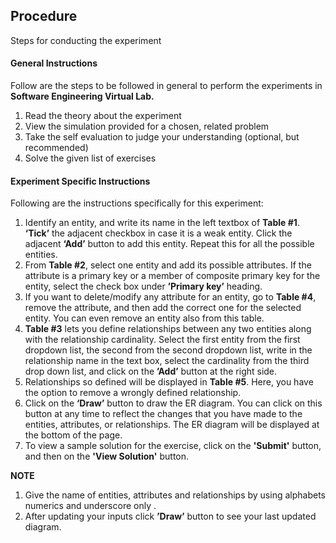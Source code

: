 ## Procedure

Steps for conducting the experiment

#### **General Instructions**

Follow are the steps to be followed in general to perform the experiments in **Software Engineering Virtual Lab.**

1. Read the theory about the experiment
2. View the simulation provided for a chosen, related problem
3. Take the self evaluation to judge your understanding (optional, but recommended)
4. Solve the given list of exercises


#### **Experiment Specific Instructions**
Following are the instructions specifically for this experiment:

1. Identify an entity, and write its name in the left textbox of **Table #1**. **‘Tick’** the adjacent checkbox in case it is a weak entity. Click the adjacent **‘Add’** button to add this entity. Repeat this for all the possible entities.
2. From **Table #2**, select one entity and add its possible attributes. If the attribute is a primary key or a member of composite primary key for the entity, select the check box under **’Primary key’** heading.
3. If you want to delete/modify any attribute for an entity, go to **Table #4**, remove the attribute, and then add the correct one for the selected entity. You can even remove an entity also from this table.
4. **Table #3** lets you define relationships between any two entities along with the relationship cardinality. Select the first entity from the first dropdown list, the second from the second dropdown list, write in the relationship name in the text box, select the cardinality from the third drop down list, and click on the **’Add’** button at the right side.
5. Relationships so defined will be displayed in **Table #5**. Here, you have the option to remove a wrongly defined relationship.
6. Click on the **‘Draw’** button to draw the ER diagram. You can click on this button at any time to reflect the changes that you have made to the entities, attributes, or relationships. The ER diagram will be displayed at the bottom of the page.
7. To view a sample solution for the exercise, click on the **'Submit'** button, and then on the **'View Solution'** button.

**NOTE** 
 
 1. Give the name of entities, attributes and relationships by using alphabets numerics and underscore only .
2. After updating your inputs click **’Draw’** button to see your last updated diagram.